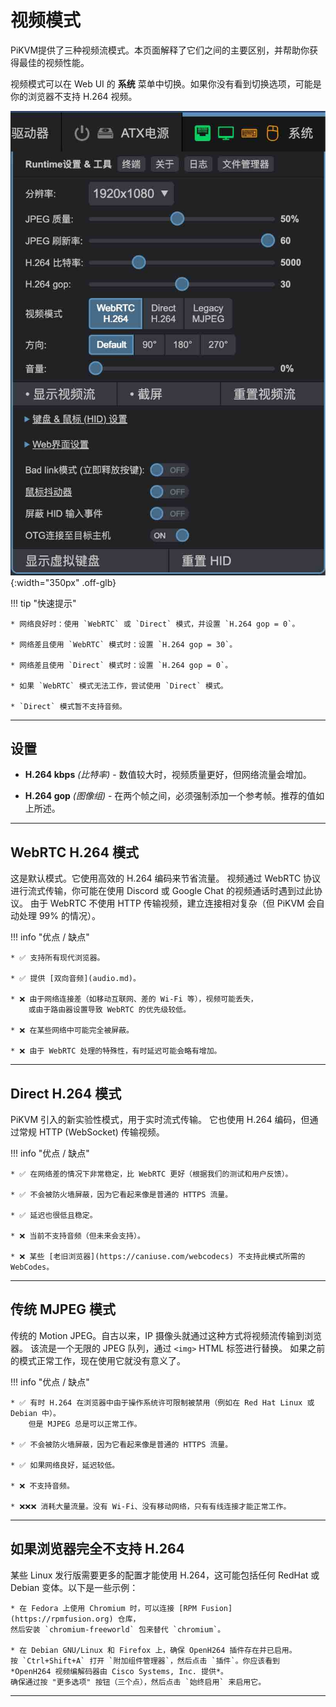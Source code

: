 # 视频模式

PiKVM提供了三种视频流模式。本页面解释了它们之间的主要区别，并帮助你获得最佳的视频性能。

视频模式可以在 Web UI 的 **系统** 菜单中切换。如果你没有看到切换选项，可能是你的浏览器不支持 H.264 视频。

![menu](img/video/menu.jpg){:width="350px" .off-glb}

!!! tip "快速提示"

    * 网络良好时：使用 `WebRTC` 或 `Direct` 模式，并设置 `H.264 gop = 0`。

    * 网络差且使用 `WebRTC` 模式时：设置 `H.264 gop = 30`。

    * 网络差且使用 `Direct` 模式时：设置 `H.264 gop = 0`。

    * 如果 `WebRTC` 模式无法工作，尝试使用 `Direct` 模式。

    * `Direct` 模式暂不支持音频。

-----

## 设置

* **H.264 kbps** *(比特率)* - 数值较大时，视频质量更好，但网络流量会增加。

* **H.264 gop** *(图像组)* - 在两个帧之间，必须强制添加一个参考帧。推荐的值如上所述。

-----

## WebRTC H.264 模式

这是默认模式。它使用高效的 H.264 编码来节省流量。
视频通过 WebRTC 协议进行流式传输，你可能在使用 Discord 或 Google Chat 的视频通话时遇到过此协议。
由于 WebRTC 不使用 HTTP 传输视频，建立连接相对复杂（但 PiKVM 会自动处理 99% 的情况）。

!!! info "优点 / 缺点"

    * ✅ 支持所有现代浏览器。

    * ✅ 提供 [双向音频](audio.md)。

    * ❌ 由于网络连接差（如移动互联网、差的 Wi-Fi 等），视频可能丢失，
        或由于路由器设置导致 WebRTC 的优先级较低。

    * ❌ 在某些网络中可能完全被屏蔽。

    * ❌ 由于 WebRTC 处理的特殊性，有时延迟可能会略有增加。

-----

## Direct H.264 模式

PiKVM 引入的新实验性模式，用于实时流式传输。
它也使用 H.264 编码，但通过常规 HTTP (WebSocket) 传输视频。

!!! info "优点 / 缺点"

    * ✅ 在网络差的情况下非常稳定，比 WebRTC 更好（根据我们的测试和用户反馈）。

    * ✅ 不会被防火墙屏蔽，因为它看起来像是普通的 HTTPS 流量。

    * ✅ 延迟也很低且稳定。

    * ❌ 当前不支持音频（但未来会支持）。

    * ❌ 某些 [老旧浏览器](https://caniuse.com/webcodecs) 不支持此模式所需的 WebCodes。

-----

## 传统 MJPEG 模式

传统的 Motion JPEG。自古以来，IP 摄像头就通过这种方式将视频流传输到浏览器。
该流是一个无限的 JPEG 队列，通过 `<img>` HTML 标签进行替换。
如果之前的模式正常工作，现在使用它就没有意义了。

!!! info "优点 / 缺点"

    * ✅ 有时 H.264 在浏览器中由于操作系统许可限制被禁用（例如在 Red Hat Linux 或 Debian 中）。
        但是 MJPEG 总是可以正常工作。

    * ✅ 不会被防火墙屏蔽，因为它看起来像是普通的 HTTPS 流量。

    * ✅ 如果网络良好，延迟较低。

    * ❌ 不支持音频。

    * ❌❌❌ 消耗大量流量。没有 Wi-Fi、没有移动网络，只有有线连接才能正常工作。

-----

## 如果浏览器完全不支持 H.264

某些 Linux 发行版需要更多的配置才能使用 H.264，这可能包括任何 RedHat 或 Debian 变体。以下是一些示例：

    * 在 Fedora 上使用 Chromium 时，可以连接 [RPM Fusion](https://rpmfusion.org) 仓库，
    然后安装 `chromium-freeworld` 包来替代 `chromium`。

    * 在 Debian GNU/Linux 和 Firefox 上，确保 OpenH264 插件存在并已启用。
    按 `Ctrl+Shift+A` 打开 `附加组件管理器`，然后点击 `插件`。你应该看到
    *OpenH264 视频编解码器由 Cisco Systems, Inc. 提供*。
    确保通过按 "更多选项" 按钮（三个点），然后点击 `始终启用` 来启用它。

-----

<!-- ## 视频录制

目前，无法通过 Web UI 以方便的方式录制视频，但可以通过控制台的小技巧来录制没有声音的视频。
仅支持那些支持 H.264 视频的 PiKVM 型号。

??? example "从终端录制视频"

    1. 更新操作系统：

    2. 安装 `ffmpeg` 包并重启：

        ```console
        [root@pikvm ~]# rw
        [root@pikvm ~]# pacman -S ffmpeg
        [root@pikvm ~]# reboot
        ```

    3. 重启后，再次使用 `rw` 命令将文件系统切换为可写模式。

    4. 要录制视频，打开 Web UI（即流应该正在运行）或通过 VNC 连接。
        然后，在当前目录中运行录制命令：

        ```console
        [root@pikvm ~]# ustreamer-dump --sink kvmd::ustreamer::h264 --output - | ffmpeg -use_wallclock_as_timestamps 1 -i pipe: -c:v copy my_video.mp4
        ```

    5. 按 `Ctrl+C` 停止录制，别忘了使用 `ro` 命令将文件系统切换为只读模式。

??? example "从终端截屏"

    要截图，像之前的示例那样将文件系统切换为可写模式，并运行流。

    然后，执行截图命令：

    ```console
    [root@pikvm ~]# curl --unix-socket /run/kvmd/ustreamer.sock http://localhost/snapshot -o /tmp/screen.jpg
    ``` -->
